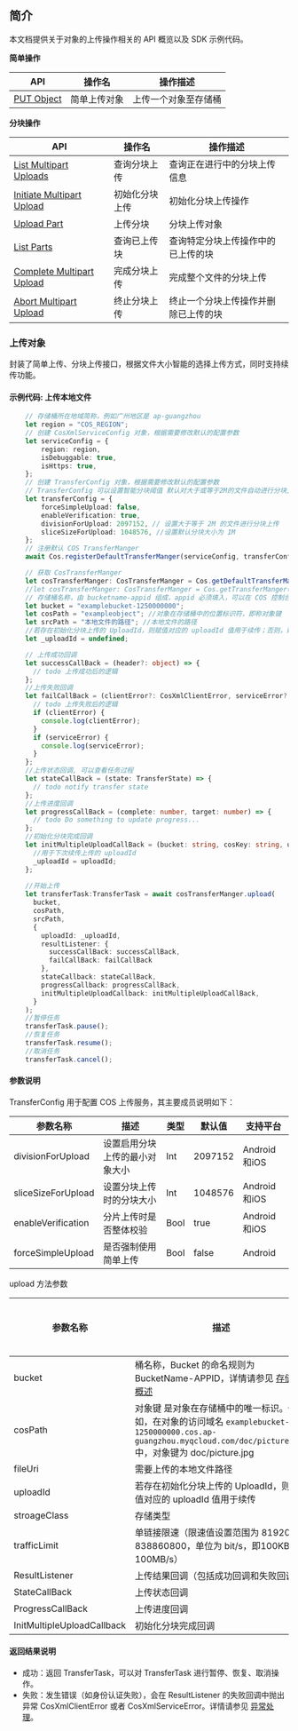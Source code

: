## 简介

本文档提供关于对象的上传操作相关的 API 概览以及 SDK 示例代码。

**简单操作**

| API                                                          | 操作名         | 操作描述                                  |
| ------------------------------------------------------------ | -------------- | ----------------------------------------- |
| [PUT Object](https://intl.cloud.tencent.com/document/product/436/7749) | 简单上传对象       | 上传一个对象至存储桶     |

**分块操作**

| API                                                          | 操作名         | 操作描述                             |
| ------------------------------------------------------------ | -------------- | ------------------------------------ |
| [List Multipart Uploads](https://intl.cloud.tencent.com/document/product/436/7736) | 查询分块上传   | 查询正在进行中的分块上传信息         |
| [Initiate Multipart Upload](https://intl.cloud.tencent.com/document/product/436/7746) | 初始化分块上传 | 初始化分块上传操作     |
| [Upload Part](https://intl.cloud.tencent.com/document/product/436/7750) | 上传分块       | 分块上传对象                        |
| [List Parts](https://intl.cloud.tencent.com/document/product/436/7747) | 查询已上传块   | 查询特定分块上传操作中的已上传的块   |
| [Complete Multipart Upload](https://intl.cloud.tencent.com/document/product/436/7742) | 完成分块上传   | 完成整个文件的分块上传               |
| [Abort Multipart Upload](https://intl.cloud.tencent.com/document/product/436/7740) | 终止分块上传   | 终止一个分块上传操作并删除已上传的块 |

### 上传对象

封装了简单上传、分块上传接口，根据文件大小智能的选择上传方式，同时支持续传功能。

#### 示例代码: 上传本地文件

```ts
    // 存储桶所在地域简称，例如广州地区是 ap-guangzhou
    let region = "COS_REGION";
    // 创建 CosXmlServiceConfig 对象，根据需要修改默认的配置参数
    let serviceConfig = {
        region: region,
        isDebuggable: true,
        isHttps: true,
    };
    // 创建 TransferConfig 对象，根据需要修改默认的配置参数
    // TransferConfig 可以设置智能分块阈值 默认对大于或等于2M的文件自动进行分块上传，可以通过如下代码修改分块阈值
    let transferConfig = {
        forceSimpleUpload: false,
        enableVerification: true,
        divisionForUpload: 2097152, // 设置大于等于 2M 的文件进行分块上传
        sliceSizeForUpload: 1048576, //设置默认分块大小为 1M
    };
    // 注册默认 COS TransferManger
    await Cos.registerDefaultTransferManger(serviceConfig, transferConfig);

    // 获取 CosTransferManger
    let cosTransferManger: CosTransferManger = Cos.getDefaultTransferManger();
    //let cosTransferManger: CosTransferManger = Cos.getTransferManger(newRegion);
    // 存储桶名称，由 bucketname-appid 组成，appid 必须填入，可以在 COS 控制台查看存储桶名称。 https://console.cloud.tencent.com/cos5/bucket
    let bucket = "examplebucket-1250000000";
    let cosPath = "exampleobject"; //对象在存储桶中的位置标识符，即称对象键
    let srcPath = "本地文件的路径"; //本地文件的路径
    //若存在初始化分块上传的 UploadId，则赋值对应的 uploadId 值用于续传；否则，赋值 undefined
    let _uploadId = undefined;

    // 上传成功回调
    let successCallBack = (header?: object) => {
      // todo 上传成功后的逻辑
    };
    //上传失败回调
    let failCallBack = (clientError?: CosXmlClientError, serviceError?: CosXmlServiceError) => {
      // todo 上传失败后的逻辑
      if (clientError) {
        console.log(clientError);
      }
      if (serviceError) {
        console.log(serviceError);
      }
    };
    //上传状态回调, 可以查看任务过程
    let stateCallBack = (state: TransferState) => {
      // todo notify transfer state
    };
    //上传进度回调
    let progressCallBack = (complete: number, target: number) => {
      // todo Do something to update progress...
    };
    //初始化分块完成回调
    let initMultipleUploadCallBack = (bucket: string, cosKey: string, uploadId: string) => {
      //用于下次续传上传的 uploadId
      _uploadId = uploadId;
    };
    
    //开始上传
    let transferTask:TransferTask = await cosTransferManger.upload(
      bucket,
      cosPath,
      srcPath,
      {
        uploadId: _uploadId,
        resultListener: {
          successCallBack: successCallBack,
          failCallBack: failCallBack
        },
        stateCallback: stateCallBack,
        progressCallback: progressCallBack,
        initMultipleUploadCallback: initMultipleUploadCallBack,
      }
    );
    //暂停任务
    transferTask.pause();
    //恢复任务
    transferTask.resume();
    //取消任务
    transferTask.cancel();
```

#### 参数说明

TransferConfig 用于配置 COS 上传服务，其主要成员说明如下：

| 参数名称   | 描述                                                         | 类型   | 默认值 | 支持平台 |
| ---------- | ------------------------------------------------------------ | ------ | ------ |------ |
| divisionForUpload | 设置启用分块上传的最小对象大小 | Int | 2097152 | Android和iOS |
| sliceSizeForUpload | 设置分块上传时的分块大小 | Int | 1048576 | Android和iOS |
| enableVerification | 分片上传时是否整体校验 | Bool | true | Android和iOS |
| forceSimpleUpload | 是否强制使用简单上传 | Bool | false | Android |

upload 方法参数

| 参数名称   | 描述                                                         | 类型   | 是否必选 |
| ---------- | ------------------------------------------------------------ | ------ | ------ |
| bucket | 桶名称，Bucket 的命名规则为 BucketName-APPID，详情请参见 [存储桶概述](https://intl.cloud.tencent.com/document/product/436/13312) | String | 是 |
| cosPath | 对象键 是对象在存储桶中的唯一标识。例如，在对象的访问域名 `examplebucket-1250000000.cos.ap-guangzhou.myqcloud.com/doc/picture.jpg` 中，对象键为 doc/picture.jpg | String | 是 |
| fileUri | 需要上传的本地文件路径 | String | 是 |
| uploadId | 若存在初始化分块上传的 UploadId，则赋值对应的 uploadId 值用于续传 | String | 否 |
| stroageClass | 存储类型 | String | 否 |
| trafficLimit | 单链接限速（限速值设置范围为 819200 - 838860800，单位为 bit/s，即100KB/s - 100MB/s） | Int | 否 |
| ResultListener | 上传结果回调（包括成功回调和失败回调） | ResultListener | 否 |
| StateCallBack | 上传状态回调 | StateCallBack | 否 |
| ProgressCallBack | 上传进度回调 | ProgressCallBack | 否 |
| InitMultipleUploadCallback | 初始化分块完成回调 | InitMultipleUploadCallback | 否 |

#### 返回结果说明

- 成功：返回 TransferTask，可以对 TransferTask 进行暂停、恢复、取消操作。
- 失败：发生错误（如身份认证失败），会在 ResultListener 的失败回调中抛出异常 CosXmlClientError 或者 CosXmlServiceError。详情请参见 [异常处理](https://www.tencentcloud.com/document/product/436/53970)。
